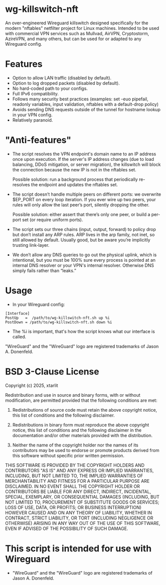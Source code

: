 # wg-killswitch-nft
An over-engineered Wireguard killswitch designed specifically for the modern "nftables" netfilter project for Linux machines. 
Intended to be used with commercial VPN services such as Mullvad, AirVPN, Cryptostorm, AzireVPN, and many others, but can be used for or adapted to any Wireguard config. 

# Features
 - Option to allow LAN traffic (disabled by default).
 - Option to log dropped packets (disabled by default).
 - No hard-coded path to your configs.
 - Full IPv6 compatibility.
 - Follows many security best practices (examples: set -euo pipefail, readonly variables, input validation, nftables with a default-drop policy) 
 - Avoids sending DNS requests outside of the tunnel for hostname lookup in your VPN config.
 - Relatively paranoid.

# "Anti-features"
 - The script resolves the VPN endpoint's domain name to an IP address once upon execution. If the server's IP address changes (due to load balancing, DDoS mitigation, or server migration), the killswitch will block the connection because the new IP is not in the nftables set.
   
    Possible solution: run a background process that periodically re-resolves the endpoint and updates the nftables set.
 - The script doesn’t handle multiple peers on different ports: we overwrite $EP_PORT on every loop iteration. If you ever wire up two peers, your rules will only allow the last peer’s port, silently dropping the other.
   
    Possible solution: either assert that there’s only one peer, or build a per-port set (or require uniform ports).
 - The script sets our three chains (input, output, forward) to policy drop but don’t install any ARP rules. ARP lives in the arp family, not inet, so still allowed by default. Usually good, but be aware you’re implicitly trusting link-layer.
 - We don’t allow any DNS queries to go out the physical uplink, which is intentional, but you must be 100% sure every process is pointed at an internal DNS resolver or your VPN's internal resolver. Otherwise DNS simply fails rather than “leaks.”

# Usage
 - In your Wireguard config: 
```
[Interface]
PostUp   =  /path/to/wg-killswitch-nft.sh up %i
PostDown = /path/to/wg-killswitch-nft.sh down %i
```
- The %i is important, that's how the script knows what our interface is called.

"WireGuard" and the "WireGuard" logo are registered trademarks of Jason A. Donenfeld.

# BSD 3-Clause License

Copyright (c) 2025, xtarlit

Redistribution and use in source and binary forms, with or without
modification, are permitted provided that the following conditions are met:

1. Redistributions of source code must retain the above copyright notice, this
   list of conditions and the following disclaimer.

2. Redistributions in binary form must reproduce the above copyright notice,
   this list of conditions and the following disclaimer in the documentation
   and/or other materials provided with the distribution.

3. Neither the name of the copyright holder nor the names of its
   contributors may be used to endorse or promote products derived from
   this software without specific prior written permission.

THIS SOFTWARE IS PROVIDED BY THE COPYRIGHT HOLDERS AND CONTRIBUTORS "AS IS"
AND ANY EXPRESS OR IMPLIED WARRANTIES, INCLUDING, BUT NOT LIMITED TO, THE
IMPLIED WARRANTIES OF MERCHANTABILITY AND FITNESS FOR A PARTICULAR PURPOSE ARE
DISCLAIMED. IN NO EVENT SHALL THE COPYRIGHT HOLDER OR CONTRIBUTORS BE LIABLE
FOR ANY DIRECT, INDIRECT, INCIDENTAL, SPECIAL, EXEMPLARY, OR CONSEQUENTIAL
DAMAGES (INCLUDING, BUT NOT LIMITED TO, PROCUREMENT OF SUBSTITUTE GOODS OR
SERVICES; LOSS OF USE, DATA, OR PROFITS; OR BUSINESS INTERRUPTION) HOWEVER
CAUSED AND ON ANY THEORY OF LIABILITY, WHETHER IN CONTRACT, STRICT LIABILITY,
OR TORT (INCLUDING NEGLIGENCE OR OTHERWISE) ARISING IN ANY WAY OUT OF THE USE
OF THIS SOFTWARE, EVEN IF ADVISED OF THE POSSIBILITY OF SUCH DAMAGE.

# This script is intended for use with Wireguard
- "WireGuard" and the "WireGuard" logo are registered trademarks of Jason A. Donenfeld.
